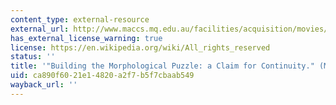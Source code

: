 ```yaml
---
content_type: external-resource
external_url: http://www.maccs.mq.edu.au/facilities/acquisition/movies/Buildingpuzzles.mov
has_external_license_warning: true
license: https://en.wikipedia.org/wiki/All_rights_reserved
status: ''
title: '"Building the Morphological Puzzle: a Claim for Continuity." (MOV - 15.7MB)'
uid: ca890f60-21e1-4820-a2f7-b5f7cbaab549
wayback_url: ''
---
```

